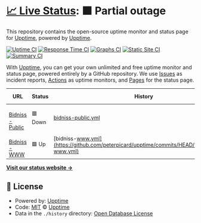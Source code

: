 # [📈 Live Status](https://demo.upptime.js.org): <!--live status--> **🟧 Partial outage**

This repository contains the open-source uptime monitor and status page for [Upptime](https://upptime.js.org), powered by [Upptime](https://github.com/upptime/upptime).

[![Uptime CI](https://github.com/peterpicard/upptime/workflows/Uptime%20CI/badge.svg)](https://github.com/peterpicard/upptime/actions?query=workflow%3A%22Uptime+CI%22)
[![Response Time CI](https://github.com/peterpicard/upptime/workflows/Response%20Time%20CI/badge.svg)](https://github.com/peterpicard/upptime/actions?query=workflow%3A%22Response+Time+CI%22)
[![Graphs CI](https://github.com/peterpicard/upptime/workflows/Graphs%20CI/badge.svg)](https://github.com/peterpicard/upptime/actions?query=workflow%3A%22Graphs+CI%22)
[![Static Site CI](https://github.com/peterpicard/upptime/workflows/Static%20Site%20CI/badge.svg)](https://github.com/peterpicard/upptime/actions?query=workflow%3A%22Static+Site+CI%22)
[![Summary CI](https://github.com/peterpicard/upptime/workflows/Summary%20CI/badge.svg)](https://github.com/peterpicard/upptime/actions?query=workflow%3A%22Summary+CI%22)

With [Upptime](https://upptime.js.org), you can get your own unlimited and free uptime monitor and status page, powered entirely by a GitHub repository. We use [Issues](https://github.com/upptime/upptime/issues) as incident reports, [Actions](https://github.com/peterpicard/upptime/actions) as uptime monitors, and [Pages](https://demo.upptime.js.org) for the status page.

<!--start: status pages-->
<!-- This summary is generated by Upptime (https://github.com/upptime/upptime) -->
<!-- Do not edit this manually, your changes will be overwritten -->
<!-- prettier-ignore -->
| URL | Status | History | Response Time | Uptime |
| --- | ------ | ------- | ------------- | ------ |
| <img alt="" src="https://icons.duckduckgo.com/ip3/public.bidniss.com.ico" height="13"> [Bidniss - Public](https://public.bidniss.com) | 🟥 Down | [bidniss-public.yml](https://github.com/peterpicard/upptime/commits/HEAD/history/bidniss-public.yml) | <details><summary><img alt="Response time graph" src="./graphs/bidniss-public/response-time-week.png" height="20"> 0ms</summary><br><a href="https://upptime.bidniss.com/history/bidniss-public"><img alt="Response time 0" src="https://img.shields.io/endpoint?url=https%3A%2F%2Fraw.githubusercontent.com%2Fpeterpicard%2Fupptime%2FHEAD%2Fapi%2Fbidniss-public%2Fresponse-time.json"></a><br><a href="https://upptime.bidniss.com/history/bidniss-public"><img alt="24-hour response time 0" src="https://img.shields.io/endpoint?url=https%3A%2F%2Fraw.githubusercontent.com%2Fpeterpicard%2Fupptime%2FHEAD%2Fapi%2Fbidniss-public%2Fresponse-time-day.json"></a><br><a href="https://upptime.bidniss.com/history/bidniss-public"><img alt="7-day response time 0" src="https://img.shields.io/endpoint?url=https%3A%2F%2Fraw.githubusercontent.com%2Fpeterpicard%2Fupptime%2FHEAD%2Fapi%2Fbidniss-public%2Fresponse-time-week.json"></a><br><a href="https://upptime.bidniss.com/history/bidniss-public"><img alt="30-day response time 0" src="https://img.shields.io/endpoint?url=https%3A%2F%2Fraw.githubusercontent.com%2Fpeterpicard%2Fupptime%2FHEAD%2Fapi%2Fbidniss-public%2Fresponse-time-month.json"></a><br><a href="https://upptime.bidniss.com/history/bidniss-public"><img alt="1-year response time 0" src="https://img.shields.io/endpoint?url=https%3A%2F%2Fraw.githubusercontent.com%2Fpeterpicard%2Fupptime%2FHEAD%2Fapi%2Fbidniss-public%2Fresponse-time-year.json"></a></details> | <details><summary><a href="https://upptime.bidniss.com/history/bidniss-public">0.00%</a></summary><a href="https://upptime.bidniss.com/history/bidniss-public"><img alt="All-time uptime 23.20%" src="https://img.shields.io/endpoint?url=https%3A%2F%2Fraw.githubusercontent.com%2Fpeterpicard%2Fupptime%2FHEAD%2Fapi%2Fbidniss-public%2Fuptime.json"></a><br><a href="https://upptime.bidniss.com/history/bidniss-public"><img alt="24-hour uptime 0.00%" src="https://img.shields.io/endpoint?url=https%3A%2F%2Fraw.githubusercontent.com%2Fpeterpicard%2Fupptime%2FHEAD%2Fapi%2Fbidniss-public%2Fuptime-day.json"></a><br><a href="https://upptime.bidniss.com/history/bidniss-public"><img alt="7-day uptime 0.00%" src="https://img.shields.io/endpoint?url=https%3A%2F%2Fraw.githubusercontent.com%2Fpeterpicard%2Fupptime%2FHEAD%2Fapi%2Fbidniss-public%2Fuptime-week.json"></a><br><a href="https://upptime.bidniss.com/history/bidniss-public"><img alt="30-day uptime 1.38%" src="https://img.shields.io/endpoint?url=https%3A%2F%2Fraw.githubusercontent.com%2Fpeterpicard%2Fupptime%2FHEAD%2Fapi%2Fbidniss-public%2Fuptime-month.json"></a><br><a href="https://upptime.bidniss.com/history/bidniss-public"><img alt="1-year uptime 0.00%" src="https://img.shields.io/endpoint?url=https%3A%2F%2Fraw.githubusercontent.com%2Fpeterpicard%2Fupptime%2FHEAD%2Fapi%2Fbidniss-public%2Fuptime-year.json"></a></details>
| <img alt="" src="https://icons.duckduckgo.com/ip3/www.bidniss.com.ico" height="13"> [Bidniss - WWW](https://www.bidniss.com) | 🟩 Up | [bidniss-www.yml](https://github.com/peterpicard/upptime/commits/HEAD/history/bidniss-www.yml) | <details><summary><img alt="Response time graph" src="./graphs/bidniss-www/response-time-week.png" height="20"> 251ms</summary><br><a href="https://upptime.bidniss.com/history/bidniss-www"><img alt="Response time 170" src="https://img.shields.io/endpoint?url=https%3A%2F%2Fraw.githubusercontent.com%2Fpeterpicard%2Fupptime%2FHEAD%2Fapi%2Fbidniss-www%2Fresponse-time.json"></a><br><a href="https://upptime.bidniss.com/history/bidniss-www"><img alt="24-hour response time 132" src="https://img.shields.io/endpoint?url=https%3A%2F%2Fraw.githubusercontent.com%2Fpeterpicard%2Fupptime%2FHEAD%2Fapi%2Fbidniss-www%2Fresponse-time-day.json"></a><br><a href="https://upptime.bidniss.com/history/bidniss-www"><img alt="7-day response time 251" src="https://img.shields.io/endpoint?url=https%3A%2F%2Fraw.githubusercontent.com%2Fpeterpicard%2Fupptime%2FHEAD%2Fapi%2Fbidniss-www%2Fresponse-time-week.json"></a><br><a href="https://upptime.bidniss.com/history/bidniss-www"><img alt="30-day response time 211" src="https://img.shields.io/endpoint?url=https%3A%2F%2Fraw.githubusercontent.com%2Fpeterpicard%2Fupptime%2FHEAD%2Fapi%2Fbidniss-www%2Fresponse-time-month.json"></a><br><a href="https://upptime.bidniss.com/history/bidniss-www"><img alt="1-year response time 174" src="https://img.shields.io/endpoint?url=https%3A%2F%2Fraw.githubusercontent.com%2Fpeterpicard%2Fupptime%2FHEAD%2Fapi%2Fbidniss-www%2Fresponse-time-year.json"></a></details> | <details><summary><a href="https://upptime.bidniss.com/history/bidniss-www">100.00%</a></summary><a href="https://upptime.bidniss.com/history/bidniss-www"><img alt="All-time uptime 100.00%" src="https://img.shields.io/endpoint?url=https%3A%2F%2Fraw.githubusercontent.com%2Fpeterpicard%2Fupptime%2FHEAD%2Fapi%2Fbidniss-www%2Fuptime.json"></a><br><a href="https://upptime.bidniss.com/history/bidniss-www"><img alt="24-hour uptime 100.00%" src="https://img.shields.io/endpoint?url=https%3A%2F%2Fraw.githubusercontent.com%2Fpeterpicard%2Fupptime%2FHEAD%2Fapi%2Fbidniss-www%2Fuptime-day.json"></a><br><a href="https://upptime.bidniss.com/history/bidniss-www"><img alt="7-day uptime 100.00%" src="https://img.shields.io/endpoint?url=https%3A%2F%2Fraw.githubusercontent.com%2Fpeterpicard%2Fupptime%2FHEAD%2Fapi%2Fbidniss-www%2Fuptime-week.json"></a><br><a href="https://upptime.bidniss.com/history/bidniss-www"><img alt="30-day uptime 100.00%" src="https://img.shields.io/endpoint?url=https%3A%2F%2Fraw.githubusercontent.com%2Fpeterpicard%2Fupptime%2FHEAD%2Fapi%2Fbidniss-www%2Fuptime-month.json"></a><br><a href="https://upptime.bidniss.com/history/bidniss-www"><img alt="1-year uptime 100.00%" src="https://img.shields.io/endpoint?url=https%3A%2F%2Fraw.githubusercontent.com%2Fpeterpicard%2Fupptime%2FHEAD%2Fapi%2Fbidniss-www%2Fuptime-year.json"></a></details>

<!--end: status pages-->

[**Visit our status website →**](https://demo.upptime.js.org)

## 📄 License

- Powered by: [Upptime](https://github.com/upptime/upptime)
- Code: [MIT](./LICENSE) © [Upptime](https://upptime.js.org)
- Data in the `./history` directory: [Open Database License](https://opendatacommons.org/licenses/odbl/1-0/)
